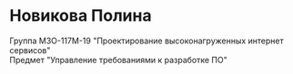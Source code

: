 # Новикова Полина  
Группа М3О-117М-19 "Проектирование высоконагруженных интернет сервисов"  
Предмет "Управление требованиями к разработке ПО"  
